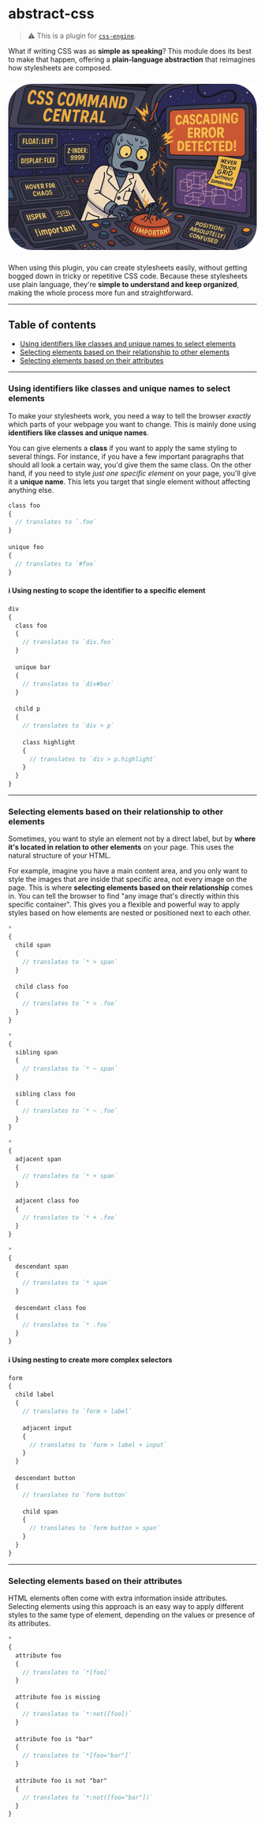# abstract-css

> ⚠️ This is a plugin for [`css-engine`](/modules/standalone/css-engine/readme.md).

What if writing CSS was as **simple as speaking**? This module does its best to make that happen, offering a **plain-language abstraction** that reimagines how stylesheets are composed.

<div style="text-align: center; margin-block: 1.5rem">
  <img src="../../../images/abstract-css.png" width="512" style="max-width: 100%" />
</div>

When using this plugin, you can create stylesheets easily, without getting bogged down in tricky or repetitive CSS code. Because these stylesheets use plain language, they're **simple to understand and keep organized**, making the whole process more fun and straightforward.

---

## Table of contents

- [Using identifiers like classes and unique names to select elements](#using-identifiers-like-classes-and-unique-names-to-select-elements)
- [Selecting elements based on their relationship to other elements](#selecting-elements-based-on-their-relationship-to-other-elements)
- [Selecting elements based on their attributes](#selecting-elements-based-on-their-attributes)

---

### Using identifiers like classes and unique names to select elements

To make your stylesheets work, you need a way to tell the browser _exactly_ which parts of your webpage you want to change. This is mainly done using **identifiers like classes and unique names**.

You can give elements a **class** if you want to apply the same styling to several things. For instance, if you have a few important paragraphs that should all look a certain way, you'd give them the same class. On the other hand, if you need to style _just one specific element_ on your page, you'll give it a **unique name**. This lets you target that single element without affecting anything else.

```scss
class foo
{
  // translates to `.foo`
}

unique foo
{
  // translates to `#foo`
}
```

#### ℹ️ Using nesting to scope the identifier to a specific element

```scss	
div
{
  class foo
  {
    // translates to `div.foo`
  }

  unique bar
  {
    // translates to `div#bar`
  }

  child p
  {
    // translates to `div > p`

    class highlight
    {
      // translates to `div > p.highlight`
    }
  }
}
```

---

### Selecting elements based on their relationship to other elements

Sometimes, you want to style an element not by a direct label, but by **where it's located in relation to other elements** on your page. This uses the natural structure of your HTML.

For example, imagine you have a main content area, and you only want to style the images that are inside that specific area, not every image on the page. This is where **selecting elements based on their relationship** comes in. You can tell the browser to find "any image that's directly within this specific container". This gives you a flexible and powerful way to apply styles based on how elements are nested or positioned next to each other.

```scss
*
{
  child span
  {
    // translates to `* > span`
  }

  child class foo
  {
    // translates to `* > .foo`
  }
}
```

```scss
*
{
  sibling span
  {
    // translates to `* ~ span`
  }

  sibling class foo
  {
    // translates to `* ~ .foo`
  }
}
```

```scss
*
{
  adjacent span
  {
    // translates to `* + span`
  }

  adjacent class foo
  {
    // translates to `* + .foo`
  }
}
```

```scss
*
{
  descendant span
  {
    // translates to `* span`
  }

  descendant class foo
  {
    // translates to `* .foo`
  }
}
```

#### ℹ️ Using nesting to create more complex selectors

```scss
form
{
  child label
  {
    // translates to `form > label`

    adjacent input
    {
      // translates to `form > label + input`
    }
  }

  descendant button
  {
    // translates to `form button`

    child span
    {
      // translates to `form button > span`
    }
  }
}
```

---

### Selecting elements based on their attributes

HTML elements often come with extra information inside attributes. Selecting elements using this approach is an easy way to apply different styles to the same type of element, depending on the values or presence of its attributes.

```scss
*
{
  attribute foo
  {
    // translates to `*[foo]`
  }

  attribute foo is missing
  {
    // translates to `*:not([foo])`
  }

  attribute foo is "bar"
  {
    // translates to `*[foo="bar"]`
  }

  attribute foo is not "bar"
  {
    // translates to `*:not([foo="bar"])`
  }
}
```